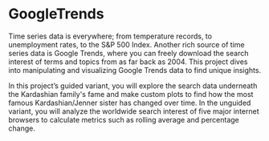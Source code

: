 # GoogleTrends
Time series data is everywhere; from temperature records,
to unemployment rates, to the S&P 500 Index. Another rich source of time series data is Google Trends,
where you can freely download the search interest of terms and topics from as far back as 2004.
This project dives into manipulating and visualizing Google Trends data to find unique insights.

In this project’s guided variant, you will explore the search data underneath the Kardashian family's fame and make custom plots
to find how the most famous Kardashian/Jenner sister has changed over time. In the unguided variant,
you will analyze the worldwide search interest of five major internet browsers to calculate metrics such as rolling average and percentage change.
